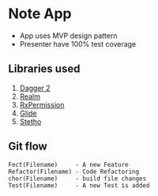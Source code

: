 # Note App


* App uses MVP design pattern
* Presenter have 100% test coverage



## Libraries used

1.  [Dagger 2](http://google.github.io/dagger/)
2.  [Realm](https://realm.io/)
3.  [RxPermission](https://github.com/tbruyelle/RxPermissions)
4.  [Glide](https://github.com/bumptech/glide)
5.  [Stetho](https://github.com/facebook/stetho)

## Git flow

```
Fect(Filename)     - A new Feature
Refactor(Filename) - Code Refactoring
chor(Filename)     - build file changes
Test(Filename)     - A new Test is added
```


